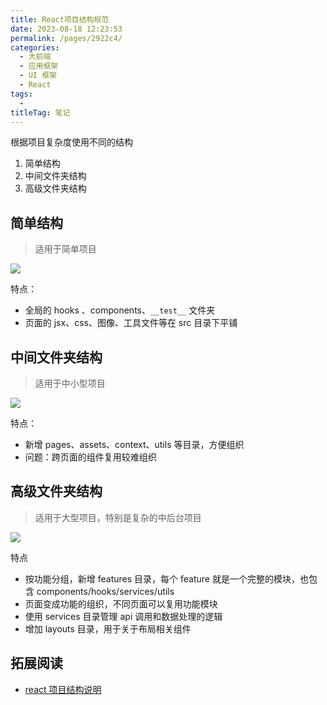 ```yaml
---
title: React项目结构规范
date: 2023-08-18 12:23:53
permalink: /pages/2922c4/
categories: 
  - 大前端
  - 应用框架
  - UI 框架
  - React
tags: 
  - 
titleTag: 笔记
---
```


根据项目复杂度使用不同的结构
1. 简单结构
2. 中间文件夹结构
3. 高级文件夹结构

## 简单结构
> 适用于简单项目

![](https://blog.webdevsimplified.com/articleAssets/2022-07/react-folder-structure/beginner.png)

特点：
- 全局的 hooks 、components、`__test__` 文件夹
- 页面的 jsx、css、图像、工具文件等在 src 目录下平铺

## 中间文件夹结构
> 适用于中小型项目

![](https://blog.webdevsimplified.com/articleAssets/2022-07/react-folder-structure/intermediate.png)

特点：
- 新增 pages、assets、context、utils 等目录，方便组织
- 问题：跨页面的组件复用较难组织


## 高级文件夹结构
> 适用于大型项目，特别是复杂的中后台项目

![](https://blog.webdevsimplified.com/articleAssets/2022-07/react-folder-structure/advanced.png)

特点
- 按功能分组，新增 features 目录，每个 feature 就是一个完整的模块，也包含 components/hooks/services/utils
- 页面变成功能的组织，不同页面可以复用功能模块
- 使用 services 目录管理 api 调用和数据处理的逻辑
- 增加 layouts 目录，用于关于布局相关组件

## 拓展阅读
- [react 项目结构说明](https://blog.webdevsimplified.com/2022-07/react-folder-structure/)